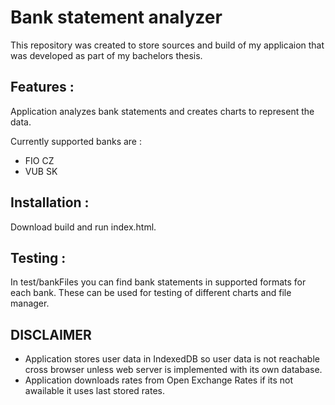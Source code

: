 # Bank statement analyzer

This repository was created to store sources and build of my applicaion that was developed as part of my bachelors thesis.

## Features :

Application analyzes bank statements and creates charts to represent the data. 

Currently supported banks are :

- FIO CZ
- VUB SK

## Installation :

Download build and run index.html. 

## Testing :

In test/bankFiles you can find bank statements in supported formats for each bank. These can be used for testing of different charts and file manager.

## DISCLAIMER
- Application stores user data in IndexedDB so user data is not reachable cross browser unless web server is implemented with its own database.
- Application downloads rates from Open Exchange Rates if its not awailable it uses last stored rates.

